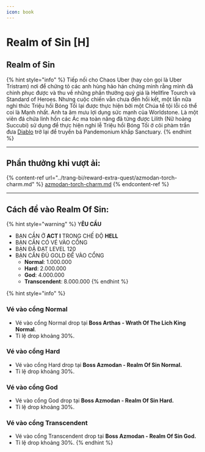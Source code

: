 ```yaml
---
icon: book
---
```


# Realm of Sin \[H]

## Realm of Sin

{% hint style="info" %}
Tiếp nối cho Chaos Uber (hay còn gọi là Uber Tristram) nơi để chứng tỏ các anh hùng hảo hán chứng minh rằng mình đã chinh phục được và thu về những phần thưởng quý giá là Hellfire Tourch và Standard of Heroes. Nhưng cuộc chiến vẫn chưa đến hồi kết, một lần nữa nghi thức Triệu hồi Bóng Tối lại được thực hiện bởi một Chúa tể tội lỗi có thể coi là Mạnh nhất. Anh ta âm mưu lợi dụng sức mạnh của Worldstone. Là một viên đá chứa linh hồn các Ác ma toàn năng đã từng được Lilith (Nữ hoàng Succubi) sử dụng để thực hiện nghi lễ Triệu hồi Bóng Tối ở cõi phàm trần đưa [Diablo](https://d2tm.com/tag/diablo/) trở lại để truyền bá Pandemonium khắp Sanctuary.
{% endhint %}

***



## Phần thưởng khi vượt ải:

{% content-ref url="../trang-bi/reward-extra-quest/azmodan-torch-charm.md" %}
[azmodan-torch-charm.md](../trang-bi/reward-extra-quest/azmodan-torch-charm.md)
{% endcontent-ref %}

***



## Cách để vào Realm Of Sin:

{% hint style="warning" %}
Y**ÊU CẦU**

* BẠN CẦN Ở **ACT I** TRONG CHẾ ĐỘ **HELL**
* BẠN CẦN CÓ VÉ VÀO CỔNG
* BẠN ĐÃ ĐẠT LEVEL 120
* BẠN CẦN ĐỦ GOLD ĐỂ VÀO CỔNG&#x20;
  * **Normal**: 1.000.000
  * **Hard**: 2.000.000
  * **God**: 4.000.000
  * **Transcendent**: 8.000.000
{% endhint %}



{% hint style="info" %}
### Vé vào cổng Normal

* Vé vào cổng Normal drop tại **Boss Arthas - Wrath Of The Lich King Normal**.
* Tỉ lệ drop khoảng 30%.

### Vé vào cổng Hard

* Vé vào cổng Hard drop tại **Boss Azmodan - Realm Of Sin Normal.**
* Tỉ lệ drop khoảng 30%.

### Vé vào cổng God

* Vé vào cổng God drop tại **Boss Azmodan - Realm Of Sin Hard.**
* Tỉ lệ drop khoảng 30%.

### Vé vào cổng Transcendent

* Vé vào cổng Transcendent drop tại **Boss Azmodan - Realm Of Sin God.**
* Tỉ lệ drop khoảng 30%.
{% endhint %}
